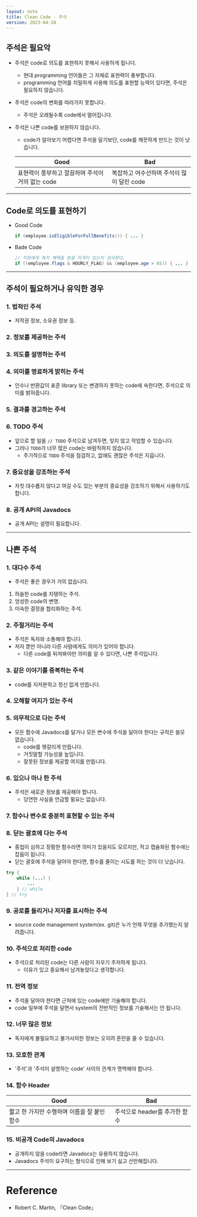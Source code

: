 ```yaml
---
layout: note
title: Clean Code - 주석
version: 2023-04-18
---
```





## 주석은 필요악

- 주석은 code로 의도를 표현하지 못해서 사용하게 됩니다.
    - 현대 programming 언어들은 그 자체로 표현력이 풍부합니다.
    - programming 언어를 치밀하게 사용해 의도를 표현할 능력이 있다면, 주석은 필요하지 않습니다.

- 주석은 code의 변화를 따라가지 못합니다.
    - 주석은 오래될수록 code에서 멀어집니다.

- 주석은 나쁜 code를 보완하지 않습니다.
    - code가 알아보기 어렵다면 주석을 달기보단, code를 깨끗하게 만드는 것이 낫습니다.

    | Good | Bad |
    | - | - |
    | 표현력이 풍부하고 깔끔하며 주석이 거의 없는 code | 복잡하고 어수선하며 주석이 많이 달린 code |




---




## Code로 의도를 표현하기

- Good Code
    ```java
    if (employee.isEligibleForFullBenefits()) { ... }
    ```

- Bade Code
    ```java
    // 직원에게 복지 혜택을 받을 자격이 있는지 검사한다.
    if ((employee.flags & HOURLY_FLAG) && (employee.age > 65)) { ... }
    ```




---




## 주석이 필요하거나 유익한 경우


### 1. 법적인 주석

- 저작권 정보, 소유권 정보 등.


### 2. 정보를 제공하는 주석


### 3. 의도를 설명하는 주석


### 4. 의미를 명료하게 밝히는 주석

- 인수나 반환값이 표준 library 또는 변경하지 못하는 code에 속한다면, 주석으로 의미를 밝혀줍니다.


### 5. 결과를 경고하는 주석


### 6. TODO 주석

- 앞으로 할 일을 `// TODO` 주석으로 남겨두면, 잊지 않고 작업할 수 있습니다.
- 그러나 `TODO`가 너무 많은 code는 바람직하지 않습니다.
    - 주기적으로 `TODO` 주석을 점검하고, 없애도 괜찮은 주석은 지웁니다.


### 7. 중요성을 강조하는 주석

- 자칫 대수롭지 않다고 여길 수도 있는 부분의 중요성을 강조하기 위해서 사용하기도 합니다.


### 8. 공개 API의 Javadocs

- 공개 API는 설명이 필요합니다.




---




## 나쁜 주석


### 1. 대다수 주석

- 주석은 좋은 경우가 거의 없습니다.

1. 허술한 code를 지탱하는 주석.
2. 엉성한 code의 변명.
3. 미숙한 결정을 합리화하는 주석.


### 2. 주절거리는 주석

- 주석은 독자와 소통해야 합니다.
- 저자 뿐만 아니라 다른 사람에게도 의미가 있어야 합니다.
    - 다른 code를 뒤져봐야만 의미를 알 수 있다면, 나쁜 주석입니다.


### 3. 같은 이야기를 중복하는 주석

- code를 지저분하고 정신 없게 만듭니다.


### 4. 오해할 여지가 있는 주석


### 5. 의무적으로 다는 주석

- 모든 함수에 Javadocs를 달거나 모든 변수에 주석을 달아야 한다는 규칙은 쓸모 없습니다.
    - code를 헷갈리게 만듭니다.
    - 거짓말할 가능성을 높입니다.
    - 잘못된 정보를 제공할 여지를 만듭니다.


### 6. 있으나 마나 한 주석

- 주석은 새로운 정보를 제공해야 합니다.
    - 당연한 사실을 언급할 필요는 없습니다.


### 7. 함수나 변수로 충분히 표현할 수 있는 주석


### 8. 닫는 괄호에 다는 주석

- 중첩이 심하고 장황한 함수라면 의미가 있을지도 모르지만, 작고 캡슐화된 함수에는 잡음이 됩니다.
- 닫는 괄호에 주석을 달아야 한다면, 함수를 줄이는 시도를 하는 것이 더 낫습니다.

```java
try {
    while (...) {
        ...
    } // while
} // try
```


### 9. 공로를 돌리거나 저자를 표시하는 주석

- source code management system(ex. git)은 누가 언제 무엇을 추가했는지 알려줍니다.


### 10. 주석으로 처리한 code

- 주석으로 처리된 code는 다른 사람이 지우기 주저하게 됩니다.
    - 이유가 있고 중요해서 남겨놓았다고 생각합니다.


### 11. 전역 정보

- 주석을 달아야 한다면 근처에 있는 code에만 기술해야 합니다.
- code 일부에 주석을 달면서 system의 전반적인 정보를 기술해서는 안 됩니다.


### 12. 너무 많은 정보

- 독자에게 불필요하고 불가사의한 정보는 오히려 혼란을 줄 수 있습니다.


### 13. 모호한 관계

- '주석'과 '주석이 설명하는 code' 사이의 관계가 명백해야 합니다.


### 14. 함수 Header

| Good | Bad |
| - | - |
| 짧고 한 가지만 수행하며 이름을 잘 붙인 함수 | 주석으로 header를 추가한 함수 |


### 15. 비공개 Code의 Javadocs

- 공개하지 않을 code라면 Javadocs는 유용하지 않습니다.
- Javadocs 주석이 요구하는 형식으로 인해 보기 싫고 산만해집니다.




---




# Reference

- Robert C. Martin, 『Clean Code』


